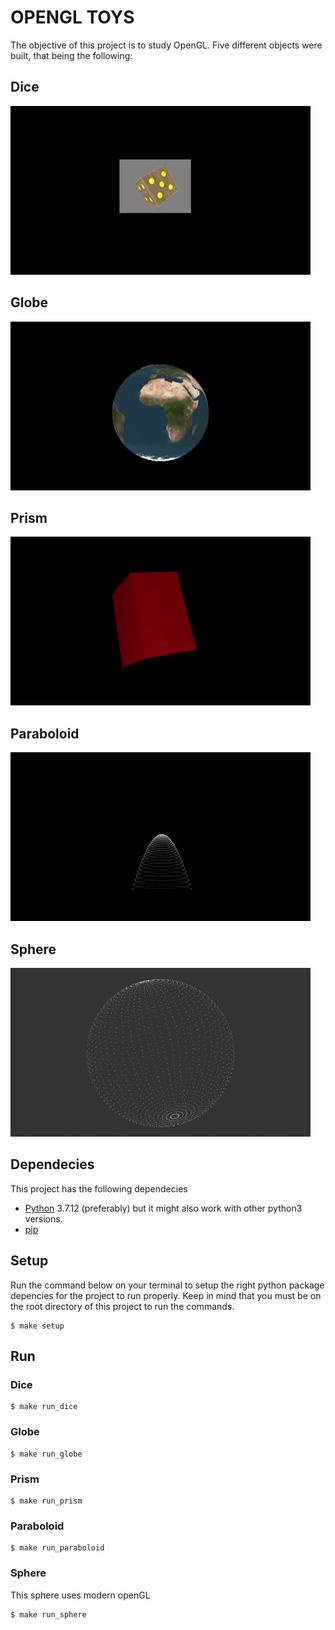 # OPENGL TOYS

The objective of this project is to study OpenGL. Five different objects were built, that being the following:

## Dice

![dice gif broken](dice/dice.gif)

## Globe

![globe gif broken](globe/globe.gif)

## Prism

![prism gif broken](prism/prism.gif)

## Paraboloid

![paraboloid gif broken](paraboloid/paraboloid.gif)

## Sphere

![sphere gif broken](sphere/sphere.gif)

## Dependecies

This project has the following dependecies

- [Python](https://www.python.org/) 3.7.12 (preferably) but it might also work with other python3 versions.
- [pip](https://pip.pypa.io/en/stable/)

## Setup

Run the command below on your terminal to setup the right python package depencies for the project to run properly. Keep in mind that you must be on the root directory of this project to run the commands.

```
$ make setup
```

## Run

### Dice

```
$ make run_dice
```

### Globe

```
$ make run_globe
```

### Prism

```
$ make run_prism
```

### Paraboloid

```
$ make run_paraboloid
```

### Sphere

This sphere uses modern openGL

```
$ make run_sphere
```
